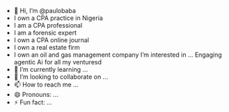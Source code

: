 - 👋 Hi, I’m @paulobaba
- I own a CPA practice in Nigeria
- I am a CPA professional
- I am a forensic expert
- I own a CPA online journal
- I own a real estate firm
- I own an oil and gas management company
I’m interested in ...
Engaging agentic Ai for all my venturesd
- 🌱 I’m currently learning ...
- 💞️ I’m looking to collaborate on ...
- 📫 How to reach me ...
- 😄 Pronouns: ...
- ⚡ Fun fact: ...

<!---
paulobaba/paulobaba is a ✨ special ✨ repository because its `README.md` (this file) appears on your GitHub profile.
You can click the Preview link to take a look at your changes.




